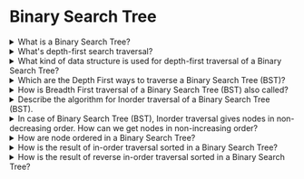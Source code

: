 # Binary Search Tree

<details>
  <summary>What is a Binary Search Tree?</summary>
  <br/>

  Is a node-based binary tree data structure which has the following properties:

  - The left subtree of a node contains only nodes with keys lesser than the node's key.
  - The right subtree of a node contains only nodes with keys greater than the node's key.
  - The left and right subtree each must also be a binary search tree.

  ![Binary Search Tree](https://upload.wikimedia.org/wikipedia/commons/thumb/d/da/Binary_search_tree.svg/1920px-Binary_search_tree.svg.png)

  The above properties of Binary Search Tree provide an ordering among keys so that the operations like search, minimum and maximum can be done fast. If there is no ordering, then we may have to compare every key to search a given key.

</details>
<details>
  <summary>What's depth-first search traversal?</summary>
  <br/>

  Searches referred as _depth-first_ search (DFS) deepen as much as possible on each child before going to the next sibling. For a binary tree, they are defined as access operations at each node, starting with the current node.

  ![Depth-first search of a BST](https://upload.wikimedia.org/wikipedia/commons/thumb/d/dc/Sorted_binary_tree_ALL.svg/1920px-Sorted_binary_tree_ALL.svg.png)

  Depth-first traversal of an example tree: pre-order (red): F, B, A, D, C, E, G, I, H; in-order (yellow): A, B, C, D, E, F, G, H, I; post-order (green): A, C, E, D, B, H, I, G, F.

</details>
<details>
  <summary>What kind of data structure is used for depth-first traversal of a Binary Search Tree?</summary>
  <br/>

  A stack.

</details>
<details>
  <summary>Which are the Depth First ways to traverse a Binary Search Tree (BST)?</summary>
  <br/>

  1. Inorder
  2. Preorder
  3. Postorder

</details>
<details>
  <summary>How is Breadth First traversal of a Binary Search Tree (BST) also called?</summary>
  <br/>

  Level Order Traversal

</details>
<details>
  <summary>Describe the algorithm for Inorder traversal of a Binary Search Tree (BST).</summary>
  <br/>

  1. Traverse the left subtree, i.e., call Inorder(left-subtree).
  2. Visit the root.
  3. Traverse the right subtree, i.e., call Inorder(right-subtree).

</details>
<details>
  <summary>In case of Binary Search Tree (BST), Inorder traversal gives nodes in non-decreasing order. How can we get nodes in non-increasing order?</summary>
  <br/>

  We can use a variation of Inorder traversal where Inorder traversal is reversed.

</details>
<details>
  <summary>How are node ordered in a Binary Search Tree?</summary>
  <br/>

  In a Binary Search Tree each node is ordered such that the key is greater than all keys in its left subtree and less than all keys in its right subtree.

</details>
<details>
  <summary>How is the result of in-order traversal sorted in a Binary Search Tree?</summary>
  <br/>

  In-order traversal returns the keys sorted in ascending order.

</details>
<details>
  <summary>How is the result of reverse in-order traversal sorted in a Binary Search Tree?</summary>
  <br/>

  Since in-order traversal returns the keys in ascending sorted order, if we reverse the in-order traversal, we get the results in descending order.

</details>
